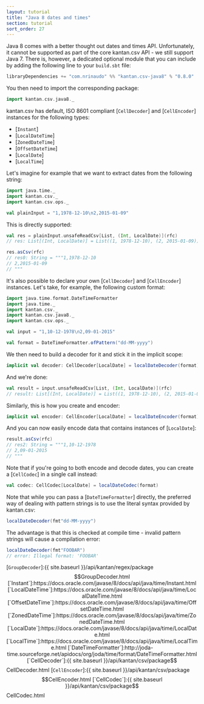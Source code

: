 ```yaml
---
layout: tutorial
title: "Java 8 dates and times"
section: tutorial
sort_order: 27
---
```

Java 8 comes with a better thought out dates and times API. Unfortunately, it cannot be supported as part of the core
kantan.csv API - we still support Java 7. There is, however, a dedicated optional module that you can include by
adding the following line to your `build.sbt` file:

```scala
libraryDependencies += "com.nrinaudo" %% "kantan.csv-java8" % "0.8.0"
```

You then need to import the corresponding package:

```scala
import kantan.csv.java8._
```

kantan.csv has default, ISO 8601 compliant [`CellDecoder`] and [`CellEncoder`] instances for the following types:

* [`Instant`]
* [`LocalDateTime`]
* [`ZonedDateTime`]
* [`OffsetDateTime`]
* [`LocalDate`]
* [`LocalTime`]

Let's imagine for example that we want to extract dates from the following string:

```scala
import java.time._
import kantan.csv._
import kantan.csv.ops._

val plainInput = "1,1978-12-10\n2,2015-01-09"
```

This is directly supported:

```scala
val res = plainInput.unsafeReadCsv[List, (Int, LocalDate)](rfc)
// res: List[(Int, LocalDate)] = List((1, 1978-12-10), (2, 2015-01-09))

res.asCsv(rfc)
// res0: String = """1,1978-12-10
// 2,2015-01-09
// """
```

It's also possible to declare your own [`CellDecoder`] and [`CellEncoder`] instances. Let's take, for example,
the following custom format:

```scala
import java.time.format.DateTimeFormatter
import java.time._
import kantan.csv._
import kantan.csv.java8._
import kantan.csv.ops._

val input = "1,10-12-1978\n2,09-01-2015"

val format = DateTimeFormatter.ofPattern("dd-MM-yyyy")
```

We then need to build a decoder for it and stick it in the implicit scope:

```scala
implicit val decoder: CellDecoder[LocalDate] = localDateDecoder(format)
```

And we're done:

```scala
val result = input.unsafeReadCsv[List, (Int, LocalDate)](rfc)
// result: List[(Int, LocalDate)] = List((1, 1978-12-10), (2, 2015-01-09))
```

Similarly, this is how you create and encoder:

```scala
implicit val encoder: CellEncoder[LocalDate] = localDateEncoder(format)
```

And you can now easily encode data that contains instances of [`LocalDate`]:

```scala
result.asCsv(rfc)
// res2: String = """1,10-12-1978
// 2,09-01-2015
// """
```

Note that if you're going to both encode and decode dates, you can create a [`CellCodec`] in a single call instead:

```scala
val codec: CellCodec[LocalDate] = localDateCodec(format)
```

Note that while you can pass a [`DateTimeFormatter`] directly, the preferred way of dealing with pattern strings is to
use the literal syntax provided by kantan.csv:

```scala
localDateDecoder(fmt"dd-MM-yyyy")
```

The advantage is that this is checked at compile time - invalid pattern strings will cause a compilation error:

```scala
localDateDecoder(fmt"FOOBAR")
// error: Illegal format: 'FOOBAR'
```

[`GroupDecoder`]:{{ site.baseurl }}/api/kantan/regex/package$$GroupDecoder.html
[`Instant`]:https://docs.oracle.com/javase/8/docs/api/java/time/Instant.html
[`LocalDateTime`]:https://docs.oracle.com/javase/8/docs/api/java/time/LocalDateTime.html
[`OffsetDateTime`]:https://docs.oracle.com/javase/8/docs/api/java/time/OffsetDateTime.html
[`ZonedDateTime`]:https://docs.oracle.com/javase/8/docs/api/java/time/ZonedDateTime.html
[`LocalDate`]:https://docs.oracle.com/javase/8/docs/api/java/time/LocalDate.html
[`LocalTime`]:https://docs.oracle.com/javase/8/docs/api/java/time/LocalTime.html
[`DateTimeFormatter`]:http://joda-time.sourceforge.net/apidocs/org/joda/time/format/DateTimeFormatter.html
[`CellDecoder`]:{{ site.baseurl }}/api/kantan/csv/package$$CellDecoder.html
[`CellEncoder`]:{{ site.baseurl }}/api/kantan/csv/package$$CellEncoder.html
[`CellCodec`]:{{ site.baseurl }}/api/kantan/csv/package$$CellCodec.html
